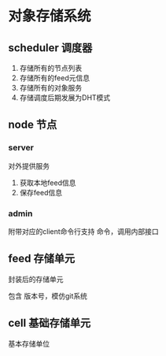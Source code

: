# 对象存储系统

## scheduler 调度器

1. 存储所有的节点列表
2. 存储所有的feed元信息
3. 存储所有的对象服务
4. 存储调度后期发展为DHT模式

## node 节点

### server
对外提供服务

1. 获取本地feed信息
2. 保存feed信息

### admin
附带对应的client命令行支持
命令，调用内部接口

## feed 存储单元
封装后的存储单元

包含 版本号，模仿git系统

## cell 基础存储单元

基本存储单位
